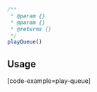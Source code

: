 ```javascript
/**
 * @param {}
 * @param {}
 * @returns {}
 */
playQueue()
```

## Usage

[code-example=play-queue]
